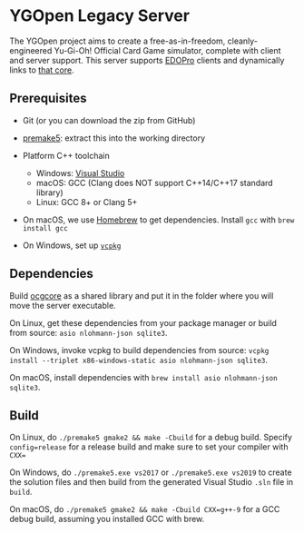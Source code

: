 # YGOpen Legacy Server

The YGOpen project aims to create a free-as-in-freedom, cleanly-engineered Yu-Gi-Oh! Official Card Game simulator, complete with client and server support. This server supports [EDOPro](https://github.com/edo9300/ygopro) clients and dynamically links to [that core](https://github.com/edo9300/ygopro-core).

## Prerequisites

- Git (or you can download the zip from GitHub)
- [premake5](https://premake.github.io/download.html#v5): extract this into the working directory
- Platform C++ toolchain
  - Windows: [Visual Studio](https://visualstudio.microsoft.com/)
  - macOS: GCC (Clang does NOT support C++14/C++17 standard library)
  - Linux: GCC 8+ or Clang 5+

- On macOS, we use [Homebrew](https://brew.sh/) to get dependencies. Install `gcc` with `brew install gcc`
- On Windows, set up [`vcpkg`](https://github.com/microsoft/vcpkg)

## Dependencies

Build [ocgcore](https://github.com/edo9300/ygopro-core) as a shared library and put it in the folder where you will move the server executable.

On Linux, get these dependencies from your package manager or build from source: `asio nlohmann-json sqlite3`.

On Windows, invoke vcpkg to build dependencies from source: `vcpkg install --triplet x86-windows-static asio nlohmann-json sqlite3`.

On macOS, install dependencies with `brew install asio nlohmann-json sqlite3`.

## Build

On Linux, do `./premake5 gmake2 && make -Cbuild` for a debug build. Specify `config=release` for a release build and make sure to set your compiler with `CXX=`

On Windows, do `./premake5.exe vs2017` or `./premake5.exe vs2019` to create the solution files and then build from the generated Visual Studio `.sln` file in `build`.

On macOS, do `./premake5 gmake2 && make -Cbuild CXX=g++-9` for a GCC debug build, assuming you installed GCC with brew.
